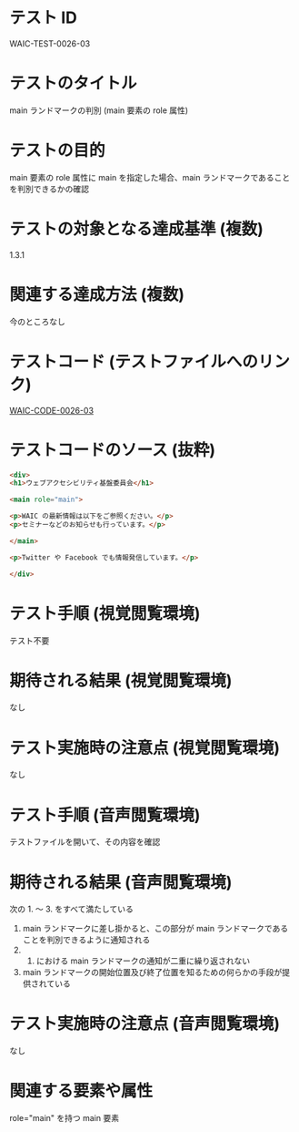 

# テスト ID
WAIC-TEST-0026-03

# テストのタイトル
main ランドマークの判別 (main 要素の role 属性)

# テストの目的
main 要素の role 属性に main を指定した場合、main ランドマークであることを判別できるかの確認

# テストの対象となる達成基準 (複数)
1.3.1

# 関連する達成方法 (複数)
今のところなし

# テストコード (テストファイルへのリンク)
[WAIC-CODE-0026-03](https://waic.github.io/as_test/WAIC-CODE/WAIC-CODE-0026-03.html)

# テストコードのソース (抜粋)
```html
<div>
<h1>ウェブアクセシビリティ基盤委員会</h1>

<main role="main">

<p>WAIC の最新情報は以下をご参照ください。</p>
<p>セミナーなどのお知らせも行っています。</p>

</main>

<p>Twitter や Facebook でも情報発信しています。</p>

</div>

```
# テスト手順 (視覚閲覧環境)
テスト不要

# 期待される結果 (視覚閲覧環境)
なし

# テスト実施時の注意点 (視覚閲覧環境)
なし

# テスト手順 (音声閲覧環境)
テストファイルを開いて、その内容を確認

# 期待される結果 (音声閲覧環境)
次の 1. 〜 3. をすべて満たしている
1. main ランドマークに差し掛かると、この部分が main ランドマークであることを判別できるように通知される
2. 1. における main ランドマークの通知が二重に繰り返されない
3. main ランドマークの開始位置及び終了位置を知るための何らかの手段が提供されている

# テスト実施時の注意点 (音声閲覧環境)
なし

# 関連する要素や属性
role="main" を持つ main 要素


